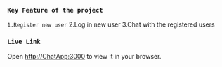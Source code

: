 ### `Key Feature of the project`
`1.Register new user`
2.Log in new user
3.Chat with the registered users
### `Live Link`
Open [http://ChatApp:3000](http://18.197.51.51:3000/) to view it in your browser.

